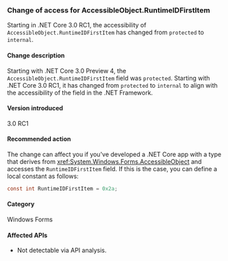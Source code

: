 ### Change of access for AccessibleObject.RuntimeIDFirstItem

Starting in .NET Core 3.0 RC1, the accessibility of `AccessibleObject.RuntimeIDFirstItem` has changed from `protected` to `internal`.

#### Change description

Starting with .NET Core 3.0 Preview 4, the `AccessibleObject.RuntimeIDFirstItem` field was `protected`. Starting with .NET Core 3.0 RC1, it has changed from `protected` to `internal` to align with the accessibility of the field in the .NET Framework.

#### Version introduced

3.0 RC1

#### Recommended action

The change can affect you if you've developed a .NET Core app with a type that derives from <xref:System.Windows.Forms.AccessibleObject> and accesses the `RuntimeIDFirstItem` field. If this is the case, you can define a local constant as follows:

```csharp
const int RuntimeIDFirstItem = 0x2a;
```

#### Category

Windows Forms

#### Affected APIs

- Not detectable via API analysis.

<!-- 

### Affected APIs

- Not detectable via API analysis.

-->
